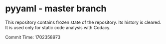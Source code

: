 # pyyaml - master branch

This repository contains frozen state of the repository.
Its history is cleared. It is used only for static code
analysis with Codacy.

Commit Time: 1702358973
